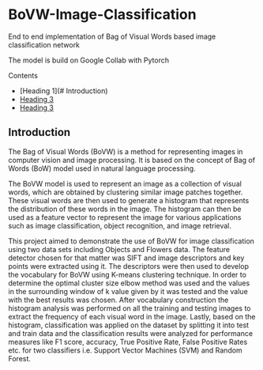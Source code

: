 # BoVW-Image-Classification

End to end implementation of Bag of Visual Words based image classification network

The model is build on Google Collab with Pytorch


<!--ts-->
Contents
<!--te-->

<!--ts-->
* [Heading 1](# Introduction)
* [Heading 3](#heading-3)
* [Heading 3](#heading-3)
<!--te-->

## Introduction
The Bag of Visual Words (BoVW) is a method for representing images in computer vision and image processing. It is based on the concept of Bag of Words (BoW) model used in natural language processing.

The BoVW model is used to represent an image as a collection of visual words, which are obtained by clustering similar image patches together. These visual words are then used to generate a histogram that represents the distribution of these words in the image. The histogram can then be used as a feature vector to represent the image for various applications such as image classification, object recognition, and image retrieval.

This project aimed to demonstrate the use of BoVW for image classification using two data sets including Objects and Flowers data. The feature detector chosen for that matter was SIFT and image descriptors and key points were extracted using it. The descriptors were then used to develop the vocabulary for BoVW using K-means clustering technique. In order to determine the optimal cluster size elbow method was used and the  values in the surrounding window of k value given by it was tested and the value with the best results was chosen. After vocabulary construction the histogram analysis was performed on all the training and testing images to extract the frequency of each visual word in the image. Lastly, based on the histogram, classification was applied on the dataset by splitting it into test and train data and the classification results were analyzed for performance measures like  F1 score, accuracy, True Positive Rate, False Positive Rates etc. for two classifiers i.e. Support Vector Machines (SVM) and Random Forest.



